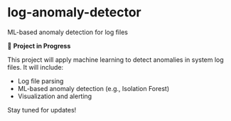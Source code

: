 # log-anomaly-detector
ML-based anomaly detection for log files

🚧 **Project in Progress**

This project will apply machine learning to detect anomalies in system log files. It will include:

- Log file parsing
- ML-based anomaly detection (e.g., Isolation Forest)
- Visualization and alerting

Stay tuned for updates!
